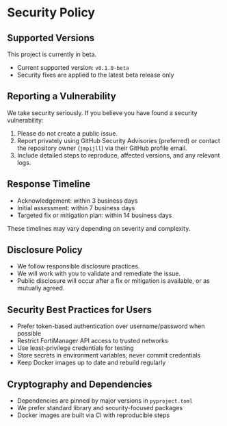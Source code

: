 # Security Policy

## Supported Versions

This project is currently in beta.

- Current supported version: `v0.1.0-beta`
- Security fixes are applied to the latest beta release only

## Reporting a Vulnerability

We take security seriously. If you believe you have found a security vulnerability:

1. Please do not create a public issue.
2. Report privately using GitHub Security Advisories (preferred) or contact the repository owner (`jmpijll`) via their GitHub profile email.
3. Include detailed steps to reproduce, affected versions, and any relevant logs.

## Response Timeline

- Acknowledgement: within 3 business days
- Initial assessment: within 7 business days
- Targeted fix or mitigation plan: within 14 business days

These timelines may vary depending on severity and complexity.

## Disclosure Policy

- We follow responsible disclosure practices.
- We will work with you to validate and remediate the issue.
- Public disclosure will occur after a fix or mitigation is available, or as mutually agreed.

## Security Best Practices for Users

- Prefer token-based authentication over username/password when possible
- Restrict FortiManager API access to trusted networks
- Use least-privilege credentials for testing
- Store secrets in environment variables; never commit credentials
- Keep Docker images up to date and rebuild regularly

## Cryptography and Dependencies

- Dependencies are pinned by major versions in `pyproject.toml`
- We prefer standard library and security-focused packages
- Docker images are built via CI with reproducible steps
